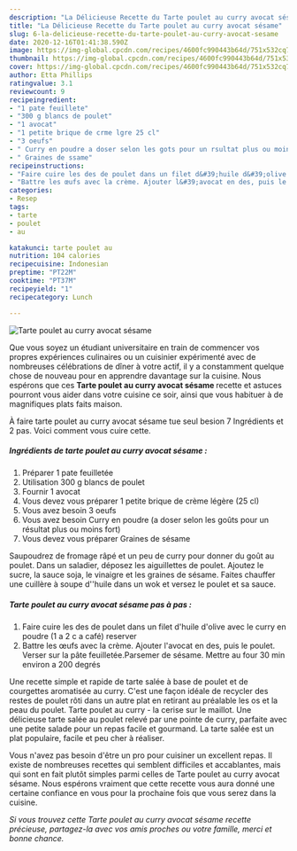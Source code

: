 ```yaml
---
description: "La Délicieuse Recette du Tarte poulet au curry avocat sésame"
title: "La Délicieuse Recette du Tarte poulet au curry avocat sésame"
slug: 6-la-delicieuse-recette-du-tarte-poulet-au-curry-avocat-sesame
date: 2020-12-16T01:41:38.590Z
image: https://img-global.cpcdn.com/recipes/4600fc990443b64d/751x532cq70/tarte-poulet-au-curry-avocat-sesame-photo-principale-de-la-recette.jpg
thumbnail: https://img-global.cpcdn.com/recipes/4600fc990443b64d/751x532cq70/tarte-poulet-au-curry-avocat-sesame-photo-principale-de-la-recette.jpg
cover: https://img-global.cpcdn.com/recipes/4600fc990443b64d/751x532cq70/tarte-poulet-au-curry-avocat-sesame-photo-principale-de-la-recette.jpg
author: Etta Phillips
ratingvalue: 3.1
reviewcount: 9
recipeingredient:
- "1 pate feuillete"
- "300 g blancs de poulet"
- "1 avocat"
- "1 petite brique de crme lgre 25 cl"
- "3 oeufs"
- " Curry en poudre a doser selon les gots pour un rsultat plus ou moins fort"
- " Graines de ssame"
recipeinstructions:
- "Faire cuire les des de poulet dans un filet d&#39;huile d&#39;olive avec le curry en poudre (1 a 2 c a café) reserver"
- "Battre les œufs avec la crème. Ajouter l&#39;avocat en des, puis le poulet. Verser sur la pâte feuilletée.Parsemer de sésame. Mettre au four 30 min environ a 200 degrés"
categories:
- Resep
tags:
- tarte
- poulet
- au

katakunci: tarte poulet au 
nutrition: 104 calories
recipecuisine: Indonesian
preptime: "PT22M"
cooktime: "PT37M"
recipeyield: "1"
recipecategory: Lunch

---
```



![Tarte poulet au curry avocat sésame](https://img-global.cpcdn.com/recipes/4600fc990443b64d/751x532cq70/tarte-poulet-au-curry-avocat-sesame-photo-principale-de-la-recette.jpg)

Que vous soyez un étudiant universitaire en train de commencer vos propres expériences culinaires ou un cuisinier expérimenté avec de nombreuses célébrations de dîner à votre actif, il y a constamment quelque chose de nouveau pour en apprendre davantage sur la cuisine. Nous espérons que ces <strong> Tarte poulet au curry avocat sésame </strong> recette et astuces pourront vous aider dans votre cuisine ce soir, ainsi que vous habituer à de magnifiques plats faits maison.

<!--inarticleads1-->

À faire tarte poulet au curry avocat sésame tue seul besion 7 Ingrédients et 2 pas. Voici comment vous cuire cette.

##### Ingrédients de tarte poulet au curry avocat sésame :

1. Préparer 1 pate feuilletée
1. Utilisation 300 g blancs de poulet
1. Fournir 1 avocat
1. Vous devez vous préparer 1 petite brique de crème légère (25 cl)
1. Vous avez besoin 3 oeufs
1. Vous avez besoin  Curry en poudre (a doser selon les goûts pour un résultat plus ou moins fort)
1. Vous devez vous préparer  Graines de sésame


Saupoudrez de fromage râpé et un peu de curry pour donner du goût au poulet. Dans un saladier, déposez les aiguillettes de poulet. Ajoutez le sucre, la sauce soja, le vinaigre et les graines de sésame. Faites chauffer une cuillère à soupe d&#39;&#39;huile dans un wok et versez le poulet et sa sauce. 

<!--inarticleads2-->

##### Tarte poulet au curry avocat sésame pas à pas :

1. Faire cuire les des de poulet dans un filet d&#39;huile d&#39;olive avec le curry en poudre (1 a 2 c a café) reserver
1. Battre les œufs avec la crème. Ajouter l&#39;avocat en des, puis le poulet. Verser sur la pâte feuilletée.Parsemer de sésame. Mettre au four 30 min environ a 200 degrés


Une recette simple et rapide de tarte salée à base de poulet et de courgettes aromatisée au curry. C&#39;est une façon idéale de recycler des restes de poulet rôti dans un autre plat en retirant au préalable les os et la peau du poulet. Tarte poulet au curry - la cerise sur le maillot. Une délicieuse tarte salée au poulet relevé par une pointe de curry, parfaite avec une petite salade pour un repas facile et gourmand. La tarte salée est un plat populaire, facile et peu cher à réaliser. 

<!--inarticleads1-->

<p>
Vous n'avez pas besoin d'être un pro pour cuisiner un excellent repas. Il existe de nombreuses recettes qui semblent difficiles et accablantes, mais qui sont en fait plutôt simples parmi celles de Tarte poulet au curry avocat sésame. Nous espérons vraiment que cette recette vous aura donné une certaine confiance en vous pour la prochaine fois que vous serez dans la cuisine.
</p>

<p>
<i>Si vous trouvez cette Tarte poulet au curry avocat sésame recette précieuse, partagez-la avec vos amis proches ou votre famille, merci et bonne chance.</i>
</p>
